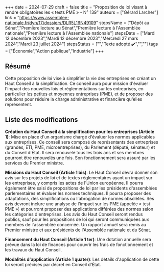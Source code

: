 +++
date = 2024-07-29
draft = false
title = "Proposition de loi visant à rendre obligatoires les « tests PME » - N° 139"
auteurs = ["Gérard Larcher"]
link = "https://www.assemblee-nationale.fr/dyn/17/dossiers/DLR5L16N49109"
stepsName = ["Dépôt au Sénat","Première lecture au Sénat","Première lecture à l'Assemblée nationale","Première lecture à l'Assemblée nationale"]
stepsDate = ["Mardi 12 décembre 2023","Mardi 12 décembre 2023","Mercredi 27 mars 2024","Mardi 23 juillet 2024"]
stepsStatus = ["","Texte adopté ✔️","",""]
tags = ["Économie","Action publique","Industrie"]
+++

## Résumé

Cette proposition de loi vise à simplifier la vie des entreprises en créant un Haut Conseil à la simplification. Ce conseil aura pour mission d'évaluer l'impact des nouvelles lois et réglementations sur les entreprises, en particulier les petites et moyennes entreprises (PME), et de proposer des solutions pour réduire la charge administrative et financière qu'elles représentent.

## Liste des modifications

**Création du Haut Conseil à la simplification pour les entreprises (Article 1)**: Mise en place d'un organisme chargé d'évaluer les normes applicables aux entreprises. Ce conseil sera composé de représentants des entreprises (grandes, ETI, PME, microentreprises), du Parlement (député, sénateur) et du Conseil d'État. Il sera renouvelé tous les trois ans et ses membres pourront être renouvelés une fois. Son fonctionnement sera assuré par les services du Premier ministre.

**Missions du Haut Conseil (Article 1 bis)**: Le Haut Conseil devra donner son avis sur les projets de loi et de textes réglementaires ayant un impact sur les entreprises, y compris les actes de l'Union européenne. Il pourra également être saisi de propositions de loi par les présidents d'assemblées parlementaires et évaluer les normes techniques. Il pourra proposer des adaptations, des simplifications ou l'abrogation de normes obsolètes. Ses avis devront inclure une analyse de l'impact sur les PME (appelée « test PME ») et pourront proposer des applications différées des normes selon les catégories d'entreprises. Les avis du Haut Conseil seront rendus publics, sauf pour les propositions de loi qui seront communiquées aux membres de l'assemblée concernée. Un rapport annuel sera remis au Premier ministre et aux présidents de l'Assemblée nationale et du Sénat.

**Financement du Haut Conseil (Article 1 ter)**: Une dotation annuelle sera prévue dans la loi de finances pour couvrir les frais de fonctionnement et les travaux du Haut Conseil.

**Modalités d'application (Article 1 quater)**: Les détails d'application de cette loi seront précisés par décret en Conseil d'État.
